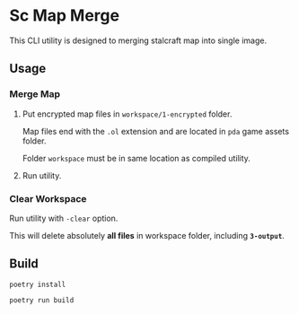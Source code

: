 # Sc Map Merge

This CLI utility is designed to merging stalcraft map into single image.


## Usage

### Merge Map

1. Put encrypted map files in `workspace/1-encrypted` folder.

    Map files end with the `.ol` extension and are located in `pda` game assets folder.

    Folder `workspace` must be in same location as compiled utility.

2. Run utility.

### Clear Workspace

Run utility with `-clear` option.

This will delete absolutely **all files** in workspace folder, including **`3-output`**.


## Build
```console
poetry install
```

```console
poetry run build
```
